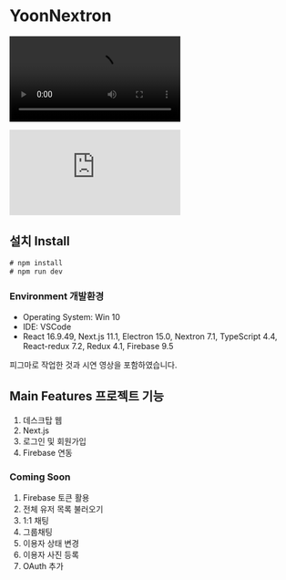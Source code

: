 # YoonNextron

![Video](https://user-images.githubusercontent.com/85688551/143830691-8d7d1ac8-b3bb-4567-a95f-60620241f7fe.mp4)

![Figma](https://github.com/yoondev83/YoonSeoulCrimeFront/files/7616540/Figma_Assignment.pdf)

## 설치 Install

```javascript
# npm install
# npm run dev
```

### Environment 개발환경
+ Operating System: Win 10
+ IDE: VSCode
+ React 16.9.49, Next.js 11.1, Electron 15.0, Nextron 7.1, TypeScript 4.4, React-redux 7.2, Redux 4.1, Firebase 9.5


피그마로 작업한 것과 시연 영상을 포함하였습니다.

## Main Features 프로젝트 기능
1. 데스크탑 웹
2. Next.js
3. 로그인 및 회원가입
4. Firebase 연동

### Coming Soon
1. Firebase 토큰 활용
2. 전체 유저 목록 불러오기
3. 1:1 채팅
4. 그룹채팅
5. 이용자 상태 변경
6. 이용자 사진 등록
7. OAuth 추가
        
